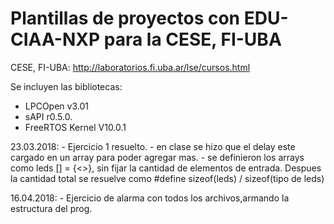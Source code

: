 # Plantillas de proyectos con EDU-CIAA-NXP para la CESE, FI-UBA

CESE, FI-UBA: http://laboratorios.fi.uba.ar/lse/cursos.html

Se incluyen las bibliotecas:
   - LPCOpen v3.01
   - sAPI r0.5.0.
   - FreeRTOS Kernel V10.0.1
   

23.03.2018:
	- Ejercicio 1 resuelto.
	- en clase se hizo que el delay este cargado en un array para poder agregar mas.
	- se definieron los arrays como leds [] = {<<cosas>>}, sin fijar la cantidad de elementos de entrada. Despues la cantidad total se resuelve como #define sizeof(leds) / sizeof(tipo de leds)

16.04.2018:
	- Ejercicio de alarma con todos los archivos,armando la estructura del prog.
